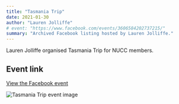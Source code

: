 ```yaml
---
title: "Tasmania Trip"
date: 2021-01-30
author: "Lauren Jolliffe"
# event: "https://www.facebook.com/events/3606584202737215/"
summary: "Archived Facebook listing hosted by Lauren Jolliffe."
---
```

Lauren Jolliffe organised Tasmania Trip for NUCC members.

## Event link

[View the Facebook event](https://www.facebook.com/events/3606584202737215/)

![Tasmania Trip event image](/trip/event-images/20210130_tasmania_trip.jpg)
